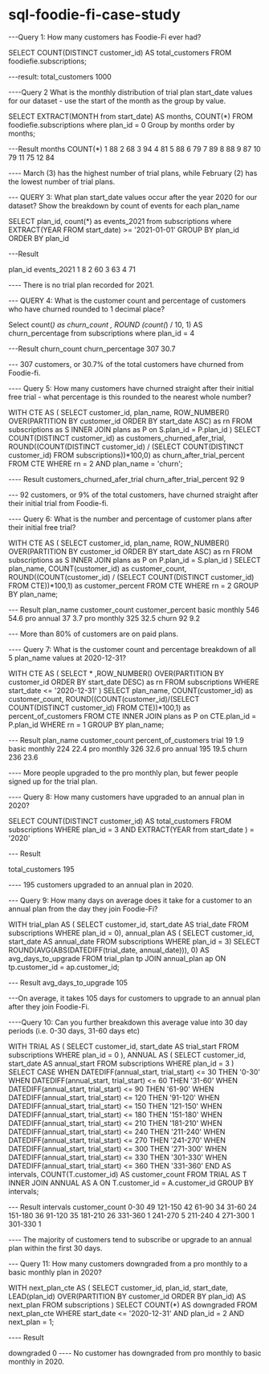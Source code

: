 # sql-foodie-fi-case-study
---Query 1: How many customers has Foodie-Fi ever had?

SELECT COUNT(DISTINCT customer_id)
AS total_customers
FROM foodiefie.subscriptions;

---result:
total_customers	
1000	

----Query 2 What is the monthly distribution of trial plan start_date values for our dataset - use the start of the month as the group by value.

SELECT EXTRACT(MONTH from start_date) AS months, COUNT(*)
FROM foodiefie.subscriptions 
where plan_id = 0 
Group by months
order by months;

---Result
months	COUNT(*)
1	      88
2	      68
3	      94
4             81
5	      88
6	      79
7     	      89
8     	      88
9     	      87
10    	      79
11    	      75
12	      84

----	March (3) has the highest number of trial plans, while February (2) has the lowest number of trial plans.


--- QUERY 3: What plan start_date values occur after the year 2020 for our dataset? Show the breakdown by count of events for each plan_name

SELECT plan_id, count(*)
as events_2021 
from subscriptions
 where EXTRACT(YEAR FROM start_date) >= '2021-01-01'
GROUP BY plan_id
 ORDER BY plan_id

 ---Result

 plan_id	events_2021
1        	8
2	        60
3	        63
4	        71

---- There is no trial plan recorded for 2021.

--- QUERY 4: What is the customer count and percentage of customers who have churned rounded to 1 decimal place?

Select count(*) as churn_count , 
ROUND (count(*) / 10, 1) AS churn_percentage 
from subscriptions
 where plan_id = 4

---Result
churn_count  	churn_percentage
307	          30.7

--- 	307 customers, or 30.7% of the total customers have churned from Foodie-fi.

---- Query 5: How many customers have churned straight after their initial free trial - what percentage is this rounded to the nearest whole number?

WITH CTE AS (
SELECT 
customer_id,
plan_name,
ROW_NUMBER() OVER(PARTITION BY customer_id ORDER BY start_date ASC) as rn
FROM subscriptions as S
INNER JOIN plans as P on S.plan_id = P.plan_id
)
SELECT 
COUNT(DISTINCT customer_id) 
as customers_churned_afer_trial,
ROUND((COUNT(DISTINCT customer_id) / (SELECT COUNT(DISTINCT customer_id)
FROM subscriptions))*100,0) as churn_after_trial_percent
FROM CTE
WHERE rn = 2
AND plan_name = 'churn';

---- Result
customers_churned_afer_trial	churn_after_trial_percent
92	                           9

--- 92 customers, or 9% of the total customers, have churned straight after their initial trial  from Foodie-fi.

---- Query 6: What is the number and percentage of customer plans after their initial free trial?

WITH CTE AS (
SELECT
customer_id,
plan_name,
ROW_NUMBER() OVER(PARTITION BY customer_id ORDER BY start_date ASC) as rn
FROM subscriptions as S
INNER JOIN plans as P on P.plan_id = S.plan_id
)
SELECT 
plan_name,
COUNT(customer_id) as customer_count,
ROUND((COUNT(customer_id) / (SELECT COUNT(DISTINCT customer_id) FROM CTE))*100,1) as customer_percent
FROM CTE
WHERE rn = 2
GROUP BY plan_name;

--- Result
plan_name   	     customer_count     	customer_percent
basic monthly    	546                	54.6
pro annual       	37	                3.7
pro monthly      	325                	32.5
churn            	92                      9.2

---	More than 80% of customers are on paid plans.

---- Query 7: What is the customer count and percentage breakdown of all 5 plan_name values at 2020-12-31?

WITH CTE AS (
SELECT *
,ROW_NUMBER() OVER(PARTITION BY customer_id ORDER BY start_date DESC) as rn
FROM subscriptions
WHERE start_date <= '2020-12-31'
)
SELECT 
plan_name,
COUNT(customer_id) as customer_count,
ROUND((COUNT(customer_id)/(SELECT COUNT(DISTINCT customer_id) FROM CTE))*100,1) 
as percent_of_customers
FROM CTE
INNER JOIN plans 
as P on CTE.plan_id = P.plan_id
WHERE rn = 1
GROUP BY plan_name;

--- Result 
plan_name	      customer_count    percent_of_customers
trial	              19	        1.9
basic monthly         224    	        22.4
pro monthly	      326              	32.6
pro annual     	      195              	19.5
churn	              236              	23.6

----	More people upgraded to the pro monthly plan, but fewer people signed up for the trial plan.

---- Query 8: How many customers have upgraded to an annual plan in 2020?

SELECT COUNT(DISTINCT customer_id) AS total_customers
FROM subscriptions 
WHERE plan_id = 3 AND EXTRACT(YEAR from start_date ) = '2020'

--- Result

total_customers
195

---- 	195 customers upgraded to an annual plan in 2020.

--- Query 9: How many days on average does it take for a customer to an annual plan from the day they join Foodie-Fi?

WITH trial_plan AS (
    SELECT customer_id,
           start_date AS trial_date
    FROM subscriptions
    WHERE plan_id = 0),
annual_plan AS (
    SELECT customer_id,
           start_date AS annual_date
    FROM subscriptions
    WHERE plan_id = 3)
SELECT ROUND(AVG(ABS(DATEDIFF(trial_date, annual_date))), 0) AS avg_days_to_upgrade
FROM trial_plan tp
JOIN annual_plan ap ON tp.customer_id = ap.customer_id;

--- Result 
avg_days_to_upgrade
105

---On average, it takes 105 days for customers to upgrade to an annual plan after they join Foodie-Fi.

----Query 10: Can you further breakdown this average value into 30 day periods (i.e. 0-30 days, 31-60 days etc)

WITH TRIAL AS (
    SELECT customer_id, 
           start_date AS trial_start 
    FROM subscriptions 
    WHERE plan_id = 0
), 
ANNUAL AS (
    SELECT customer_id, 
           start_date AS annual_start 
    FROM subscriptions 
    WHERE plan_id = 3
)
SELECT 
    CASE 
        WHEN DATEDIFF(annual_start, trial_start) <= 30 THEN '0-30'
        WHEN DATEDIFF(annual_start, trial_start) <= 60 THEN '31-60'
        WHEN DATEDIFF(annual_start, trial_start) <= 90 THEN '61-90'
        WHEN DATEDIFF(annual_start, trial_start) <= 120 THEN '91-120'
        WHEN DATEDIFF(annual_start, trial_start) <= 150 THEN '121-150'
        WHEN DATEDIFF(annual_start, trial_start) <= 180 THEN '151-180'
        WHEN DATEDIFF(annual_start, trial_start) <= 210 THEN '181-210'
        WHEN DATEDIFF(annual_start, trial_start) <= 240 THEN '211-240'
        WHEN DATEDIFF(annual_start, trial_start) <= 270 THEN '241-270'
        WHEN DATEDIFF(annual_start, trial_start) <= 300 THEN '271-300'
        WHEN DATEDIFF(annual_start, trial_start) <= 330 THEN '301-330'
        WHEN DATEDIFF(annual_start, trial_start) <= 360 THEN '331-360'
    END AS intervals,
    COUNT(T.customer_id) AS customer_count 
FROM TRIAL AS T 
INNER JOIN ANNUAL AS A ON T.customer_id = A.customer_id 
GROUP BY intervals;

--- Result
intervals       customer_count
0-30         	49
121-150      	42
61-90	        34
31-60	        24
151-180      	36
91-120	        35
181-210	        26
331-360      	1
241-270      	5
211-240      	4
271-300      	1
301-330      	1

---- The majority of customers tend to subscribe or upgrade to an annual plan within the first 30 days.

--- Query 11: How many customers downgraded from a pro monthly to a basic monthly plan in 2020?

WITH next_plan_cte AS (
SELECT customer_id,
       plan_id,
       start_date,
       LEAD(plan_id) OVER(PARTITION BY customer_id ORDER BY plan_id) AS next_plan
FROM subscriptions
)
SELECT COUNT(*) AS downgraded
FROM next_plan_cte
WHERE start_date <= '2020-12-31'
	AND plan_id = 2 AND next_plan = 1; 

 ---- Result 
 
 downgraded
 0
---- 	No customer has downgraded from pro monthly to basic monthly in 2020.
 



